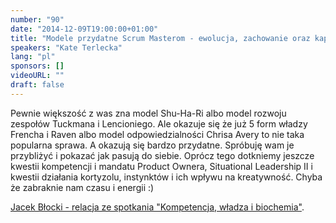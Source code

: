 ```yaml
---
number: "90"
date: "2014-12-09T19:00:00+01:00"
title: "Modele przydatne Scrum Masterom - ewolucja, zachowanie oraz kapka anatomii i biochemii"
speakers: "Kate Terlecka"
lang: "pl"
sponsors: []
videoURL: ""
draft: false
---
```


Pewnie większość z was zna model Shu-Ha-Ri albo model rozwoju zespołów Tuckmana i Lencioniego. Ale okazuje się że już 5 form władzy Frencha i Raven albo model odpowiedzialności Chrisa Avery to nie taka popularna sprawa. A okazują się bardzo przydatne. Spróbuję wam je przybliżyć i pokazać jak pasują do siebie. Oprócz tego dotkniemy jeszcze kwestii kompetencji i mandatu Product Ownera, Situational Leadership II i kwestii działania kortyzolu, instynktów i ich wpływu na kreatywność. Chyba że zabraknie nam czasu i energii :)

<a href="http://ijbd.eu/?p=317" target="_blank">Jacek Błocki - relacja ze spotkania "Kompetencja, władza i biochemia"</a>.

